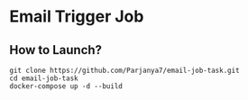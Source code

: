 # Email Trigger Job

## How to Launch?

```
git clone https://github.com/Parjanya7/email-job-task.git
cd email-job-task
docker-compose up -d --build 

```
